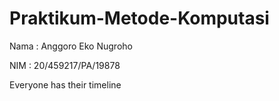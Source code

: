 # Praktikum-Metode-Komputasi

Nama : Anggoro Eko Nugroho

NIM  : 20/459217/PA/19878

Everyone has their timeline
